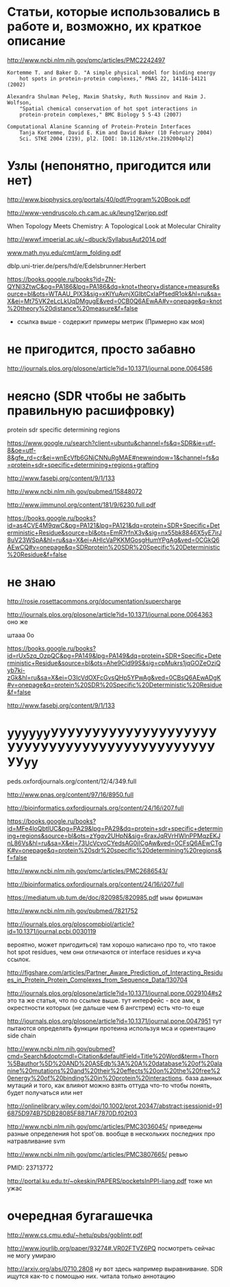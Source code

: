 # Статьи, которые использовались в работе и, возможно, их краткое описание

http://www.ncbi.nlm.nih.gov/pmc/articles/PMC2242497



    Kortemme T. and Baker D. "A simple physical model for binding energy
        hot spots in protein-protein complexes," PNAS 22, 14116-14121 (2002)

    Alexandra Shulman Peleg, Maxim Shatsky, Ruth Nussinov and Haim J. Wolfson,
        "Spatial chemical conservation of hot spot interactions in
        protein-protein complexes," BMC Biology 5 5-43 (2007)

    Computational Alanine Scanning of Protein-Protein Interfaces
        Tanja Kortemme, David E. Kim and David Baker (10 February 2004)
        Sci. STKE 2004 (219), pl2. [DOI: 10.1126/stke.2192004pl2]

# Узлы (непонятно, пригодится или нет)

http://www.biophysics.org/portals/40/pdf/Program%20Book.pdf

http://www-vendruscolo.ch.cam.ac.uk/leung12wrjpp.pdf

When Topology Meets Chemistry: A Topological Look at Molecular Chirality

http://wwwf.imperial.ac.uk/~dbuck/SyllabusAut2014.pdf

www.math.nyu.edu/cmt/arm_folding.pdf

dblp.uni-trier.de/pers/hd/e/Edelsbrunner:Herbert

https://books.google.ru/books?id=ZN-QYNl3ZtwC&pg=PA186&lpg=PA186&dq=knot+theory+distance+measure&source=bl&ots=WTAAU_PIX3&sig=xKIYuAvnjXGIbtCxIaPfsedR1ok&hl=ru&sa=X&ei=Mt75VK2eLcLkUqDMgugE&ved=0CB0Q6AEwAA#v=onepage&q=knot%20theory%20distance%20measure&f=false

- ссылка выше - содержит примеры метрик (Примерно как моя)

# не пригодится, просто забавно

http://journals.plos.org/plosone/article?id=10.1371/journal.pone.0064586

# неясно (SDR чтобы не забыть правильную расшифровку)

protein sdr specific determining regions

https://www.google.ru/search?client=ubuntu&channel=fs&q=SDR&ie=utf-8&oe=utf-8&gfe_rd=cr&ei=wnEcVfb6GNjCNNuRgMAE#newwindow=1&channel=fs&q=protein+sdr+specific+determining+regions+grafting


http://www.fasebj.org/content/9/1/133


http://www.ncbi.nlm.nih.gov/pubmed/15848072

http://www.jimmunol.org/content/181/9/6230.full.pdf


https://books.google.ru/books?id=as4CVE4M9qwC&pg=PA121&lpg=PA121&dq=protein+SDR+Specific+Deterministic+Residue&source=bl&ots=EmR7rfnX3v&sig=nx55bk8846X5yE7irJ8uV23WSpA&hl=ru&sa=X&ei=AHIcVaPKKMGosgHumYPgAg&ved=0CGkQ6AEwCQ#v=onepage&q=SDRprotein%20SDR%20Specific%20Deterministic%20Residue&f=false


#  не знаю

http://rosie.rosettacommons.org/documentation/supercharge

http://journals.plos.org/plosone/article?id=10.1371/journal.pone.0064363 оно же

штааа 0о

https://books.google.ru/books?id=rUx5zq_OzpQC&pg=PA149&lpg=PA149&dq=protein+SDR+Specific+Deterministic+Residue&source=bl&ots=Ahe9Cld99S&sig=cpMukrs1jqGOZeOziQyb7ki-zGk&hl=ru&sa=X&ei=O3IcVdOXFcGvsQHp5YPwAg&ved=0CBsQ6AEwADgK#v=onepage&q=protein%20SDR%20Specific%20Deterministic%20Residue&f=false

http://www.fasebj.org/content/9/1/133

# ууууууУУУУУУУУУУУУУУУУУУУУУУУУУУУУУУУУУУУУУУУУУУУУУУУуу

peds.oxfordjournals.org/content/12/4/349.full

http://www.pnas.org/content/97/16/8950.full

http://bioinformatics.oxfordjournals.org/content/24/16/i207.full


https://books.google.ru/books?id=MFe4IoQbtlUC&pg=PA29&lpg=PA29&dq=protein+sdr+specific+determining+regions&source=bl&ots=zYgqv2UHpN&sig=6raxJqRVrHWlnPPMqzEKJnL86Vs&hl=ru&sa=X&ei=73UcVcvoCYedsAG0jICgAw&ved=0CFsQ6AEwCTgK#v=onepage&q=protein%20sdr%20specific%20determining%20regions&f=false

http://www.ncbi.nlm.nih.gov/pmc/articles/PMC2686543/

http://bioinformatics.oxfordjournals.org/content/24/16/i207.full

https://mediatum.ub.tum.de/doc/820985/820985.pdf  ыыы фришман

http://www.ncbi.nlm.nih.gov/pubmed/7821752


http://journals.plos.org/ploscompbiol/article?id=10.1371/journal.pcbi.0030119

вероятно, может пригодиться) там хорошо написано про то, что такое hot spot residues, чем они отличаются от interface residues и куча ссылок.

http://figshare.com/articles/Partner_Aware_Prediction_of_Interacting_Residues_in_Protein_Protein_Complexes_from_Sequence_Data/130704


http://journals.plos.org/plosone/article?id=10.1371/journal.pone.0029104#s2 это та же статья, что по ссылке выше.
тут интерфейс - все амк, в окрестности которых (не дальше чем 6 ангстрем) есть что-то еще

http://journals.plos.org/plosone/article?id=10.1371/journal.pone.0047951 тут пытаются определять функции протеина используя мса и ориентацию side chain


http://www.ncbi.nlm.nih.gov/pubmed?cmd=Search&doptcmdl=Citation&defaultField=Title%20Word&term=Thorn%5Bauthor%5D%20AND%20ASEdb%3A%20A%20database%20of%20alanine%20mutations%20and%20their%20effects%20on%20the%20free%20energy%20of%20binding%20in%20protein%20interactions. база данных мутаций и того, как влияют
можно взять оттуда что-то чтобы понять, будет получаться или нет


http://onlinelibrary.wiley.com/doi/10.1002/prot.20347/abstract;jsessionid=916875D974B75DB28085F8871AF7870D.f02t03

http://www.ncbi.nlm.nih.gov/pmc/articles/PMC3036045/ приведены разные определения hot spot'ов. вообще в нескольких последних про натравливание svm

http://www.ncbi.nlm.nih.gov/pmc/articles/PMC3807665/ ревью

PMID: 23713772

http://portal.ku.edu.tr/~okeskin/PAPERS/pocketsInPPI-liang.pdf тоже мл ужас


# очередная бугагашечка

http://www.cs.cmu.edu/~hetu/pubs/goblintr.pdf

http://www.jourlib.org/paper/93274#.VR02FTVZ6PQ посмотреть сейчас не могу умираю

http://arxiv.org/abs/0710.2808 ну вот здесь например выравнивание. SDR ищутся как-то с помощью них. читала только аннотацию
